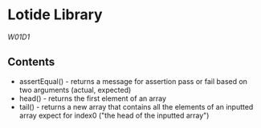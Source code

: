 # Lotide Library
*W01D1*

## Contents
* assertEqual() - returns a message for assertion pass or fail based on two arguments (actual, expected)
* head() - returns the first element of an array
* tail() - returns a new array that contains all the elements of an inputted array expect for index0 ("the head of the inputted array")
